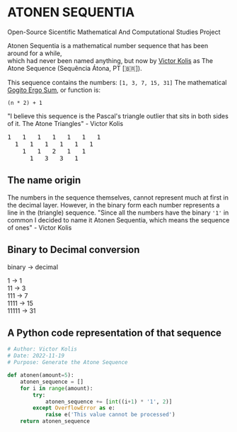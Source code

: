 # ATONEN SEQUENTIA
Open-Source Sicentific Mathematical And Computational Studies Project

Atonen Sequentia is a mathematical number sequence that has been around for a while,\
which had never been named anything, but now by [Victor Kolis](https://github.com/victorkolis) as The Atone Sequence (Sequência Átona, PT [🇧🇷]).

This sequence contains the numbers: `[1, 3, 7, 15, 31]`
The mathematical [Gogito Ergo Sum](https://en.wikipedia.org/wiki/Discourse_on_the_Method), or function is:

`(n * 2) + 1`

"I believe this sequence is the Pascal's triangle outlier that sits in both sides of it. The Atone Triangles" - Victor Kolis
<pre>
1   1   1   1   1   1   1
  1   1   1   1   1   1
    1   1   2   1   1
      1   3   3   1
</pre>

## The name origin
The numbers in the sequence themselves, cannot represent much at first in the decimal layer. However,
in the binary form each number represents a line in the (triangle) sequence.
"Since all the numbers have the binary `'1'` in common I decided to name it Atonen Sequentia, which means the sequence of ones" - Victor Kolis

## Binary to Decimal conversion
binary -> decimal

1 -> 1\
11 -> 3\
111 -> 7\
1111 -> 15\
11111 -> 31

## A Python code representation of that sequence
```python
# Author: Victor Kolis
# Date: 2022-11-19
# Purpose: Generate the Atone Sequence

def atonen(amount=5):
    atonen_sequence = []
    for i in range(amount):
        try:
            atonen_sequence += [int((i+1) * '1', 2)]
        except OverflowError as e:
            raise e('This value cannot be processed')
    return atonen_sequence
```
